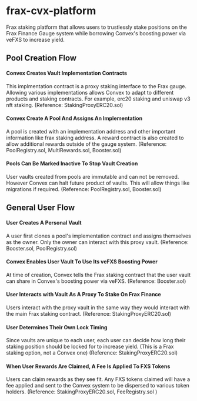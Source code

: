 # frax-cvx-platform
Frax staking platform that allows users to trustlessly stake positions on the Frax Finance Gauge system while borrowing Convex's boosting power via veFXS to increase yield.

## Pool Creation Flow

#### Convex Creates Vault Implementation Contracts
This implmentation contract is a proxy staking interface to the Frax gauge. Allowing various implementations allows Convex to adapt to different products and staking contracts. For example, erc20 staking and uniswap v3 nft staking.
(Reference: StakingProxyERC20.sol)

#### Convex Create A Pool And Assigns An Implementation
A pool is created with an implementation address and other important information like frax staking address.  A reward contract is also created to allow additional rewards outside of the gauge system.
(Reference: PoolRegistry.sol, MultiRewards.sol, Booster.sol)

#### Pools Can Be Marked Inactive To Stop Vault Creation
User vaults created from pools are immutable and can not be removed. However Convex can halt future product of vaults.  This will allow things like migrations if required.
(Reference: PoolRegistry.sol, Booster.sol)

## General User Flow

#### User Creates A Personal Vault
A user first clones a pool's implementation contract and assigns themselves as the owner. Only the owner can interact with this proxy vault.
(Reference: Booster.sol, PoolRegistry.sol)

#### Convex Enables User Vault To Use Its veFXS Boosting Power
At time of creation, Convex tells the Frax staking contract that the user vault can share in Convex's boosting power via veFXS.
(Reference: Booster.sol)

#### User Interacts with Vault As A Proxy To Stake On Frax Finance
Users interact with the proxy vault in the same way they would interact with the main Frax staking contract.
(Reference: StakingProxyERC20.sol)

#### User Determines Their Own Lock Timing
Since vaults are unique to each user, each user can decide how long their staking position should be locked for to increase yield. (This is a Frax staking option, not a Convex one)
(Reference: StakingProxyERC20.sol)

#### When User Rewards Are Claimed, A Fee Is Applied To FXS Tokens
Users can claim rewards as they see fit.  Any FXS tokens claimed will have a fee applied and sent to the Convex system to be dispersed to various token holders.
(Reference: StakingProxyERC20.sol, FeeRegistry.sol )

